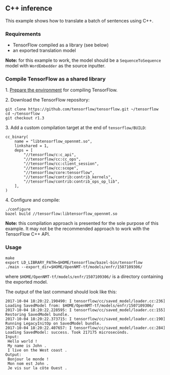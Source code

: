 ## C++ inference

This example shows how to translate a batch of sentences using C++.

### Requirements

* TensorFlow compiled as a library (see below)
* an exported translation model

**Note:** for this example to work, the model should be a `SequenceToSequence` model with `WordEmbedder` as the source inputter.

### Compile TensorFlow as a shared library

1\. [Prepare the environment](https://www.tensorflow.org/install/install_sources#prepare_environment_for_linux) for compiling TensorFlow.

2\. Download the TensorFlow repository:

```
git clone https://github.com/tensorflow/tensorflow.git ~/tensorflow
cd ~/tensorflow
git checkout r1.3
```

3\. Add a custom compilation target at the end of `tensorflow/BUILD`:


```
cc_binary(
    name = "libtensorflow_opennmt.so",
    linkshared = 1,
    deps = [
        "//tensorflow/c:c_api",
        "//tensorflow/cc:cc_ops",
        "//tensorflow/cc:client_session",
        "//tensorflow/cc:scope",
        "//tensorflow/core:tensorflow",
        "//tensorflow/contrib:contrib_kernels",
        "//tensorflow/contrib:contrib_ops_op_lib",
    ],
)
```

4\. Configure and compile:

```
./configure
bazel build //tensorflow:libtensorflow_opennmt.so
```

**Note:** this compilation approach is presented for the sole purpose of this example. It may not be the recommended approach to work with the TensorFlow C++ API.

### Usage

```
make
export LD_LIBRARY_PATH=$HOME/tensorflow/bazel-bin/tensorflow
./main --export_dir=$HOME/OpenNMT-tf/models/enfr/1507109306/
```

where `$HOME/OpenNMT-tf/models/enfr/1507109306/` is a directory containing the exported model.

The output of the last command should look like this:

```
2017-10-04 18:20:22.190490: I tensorflow/cc/saved_model/loader.cc:236] Loading SavedModel from: $HOME/OpenNMT-tf/models/enfr/1507109306/
2017-10-04 18:20:22.228595: I tensorflow/cc/saved_model/loader.cc:155] Restoring SavedModel bundle.
2017-10-04 18:20:22.373715: I tensorflow/cc/saved_model/loader.cc:190] Running LegacyInitOp on SavedModel bundle.
2017-10-04 18:20:22.407657: I tensorflow/cc/saved_model/loader.cc:284] Loading SavedModel: success. Took 217175 microseconds.
Input:
 Hello world !
 My name is John .
 I live on the West coast .
Output:
 Bonjour le monde !
 Mon nom est John .
 Je vis sur la côte Ouest .
```
